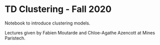 # TD Clustering - Fall 2020

Notebook to introduce clustering models.

Lectures given by Fabien Moutarde and Chloe-Agathe Azencott at Mines Paristech.
